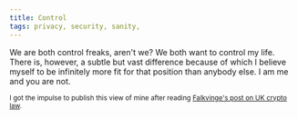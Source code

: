 ```yaml
---
title: Control
tags: privacy, security, sanity,
---
```


We are both control freaks, aren't we? We both want to control my life. There
is, however, a subtle but vast difference because of which I believe myself to
be infinitely more fit for that position than anybody else. I am me and you are not.

<sub> I got the impulse to publish this view of mine after reading [Falkvinge's post on UK crypto law](http://falkvinge.net/2012/07/12/in-the-uk-you-will-go-to-jail-not-just-for-encryption-but-for-astronomical-noise-too/). </sub>
